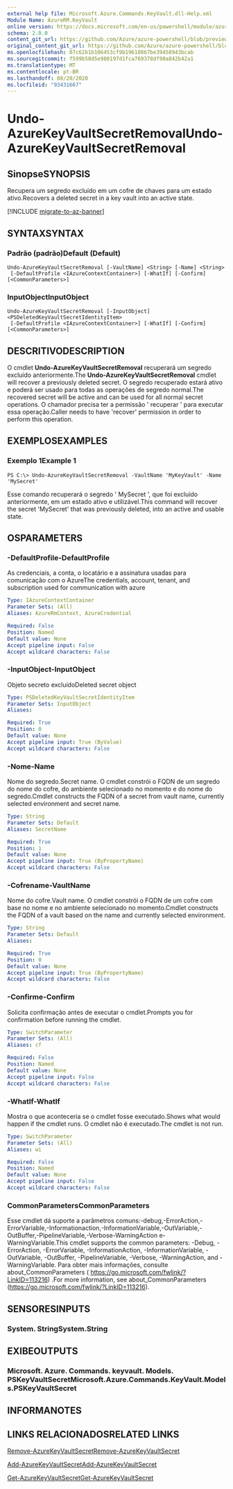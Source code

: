 ```yaml
---
external help file: Microsoft.Azure.Commands.KeyVault.dll-Help.xml
Module Name: AzureRM.KeyVault
online version: https://docs.microsoft.com/en-us/powershell/module/azurerm.keyvault/undo-azurekeyvaultsecretremoval
schema: 2.0.0
content_git_url: https://github.com/Azure/azure-powershell/blob/preview/src/ResourceManager/KeyVault/Commands.KeyVault/help/Undo-AzureKeyVaultSecretRemoval.md
original_content_git_url: https://github.com/Azure/azure-powershell/blob/preview/src/ResourceManager/KeyVault/Commands.KeyVault/help/Undo-AzureKeyVaultSecretRemoval.md
ms.openlocfilehash: 07c62b1b106453cf9b19610867be39458943bcab
ms.sourcegitcommit: f599b50d5e980197d1fca769378df90a842b42a1
ms.translationtype: MT
ms.contentlocale: pt-BR
ms.lasthandoff: 08/20/2020
ms.locfileid: "93431667"
---
```

# <span data-ttu-id="f6aff-101">Undo-AzureKeyVaultSecretRemoval</span><span class="sxs-lookup"><span data-stu-id="f6aff-101">Undo-AzureKeyVaultSecretRemoval</span></span>

## <span data-ttu-id="f6aff-102">Sinopse</span><span class="sxs-lookup"><span data-stu-id="f6aff-102">SYNOPSIS</span></span>
<span data-ttu-id="f6aff-103">Recupera um segredo excluído em um cofre de chaves para um estado ativo.</span><span class="sxs-lookup"><span data-stu-id="f6aff-103">Recovers a deleted secret in a key vault into an active state.</span></span>

[!INCLUDE [migrate-to-az-banner](../../includes/migrate-to-az-banner.md)]

## <span data-ttu-id="f6aff-104">SYNTAX</span><span class="sxs-lookup"><span data-stu-id="f6aff-104">SYNTAX</span></span>

### <span data-ttu-id="f6aff-105">Padrão (padrão)</span><span class="sxs-lookup"><span data-stu-id="f6aff-105">Default (Default)</span></span>
```
Undo-AzureKeyVaultSecretRemoval [-VaultName] <String> [-Name] <String>
 [-DefaultProfile <IAzureContextContainer>] [-WhatIf] [-Confirm] [<CommonParameters>]
```

### <span data-ttu-id="f6aff-106">InputObject</span><span class="sxs-lookup"><span data-stu-id="f6aff-106">InputObject</span></span>
```
Undo-AzureKeyVaultSecretRemoval [-InputObject] <PSDeletedKeyVaultSecretIdentityItem>
 [-DefaultProfile <IAzureContextContainer>] [-WhatIf] [-Confirm] [<CommonParameters>]
```

## <span data-ttu-id="f6aff-107">DESCRITIVO</span><span class="sxs-lookup"><span data-stu-id="f6aff-107">DESCRIPTION</span></span>
<span data-ttu-id="f6aff-108">O cmdlet **Undo-AzureKeyVaultSecretRemoval** recuperará um segredo excluído anteriormente.</span><span class="sxs-lookup"><span data-stu-id="f6aff-108">The **Undo-AzureKeyVaultSecretRemoval** cmdlet will recover a previously deleted secret.</span></span>
<span data-ttu-id="f6aff-109">O segredo recuperado estará ativo e poderá ser usado para todas as operações de segredo normal.</span><span class="sxs-lookup"><span data-stu-id="f6aff-109">The recovered secret will be active and can be used for all normal secret operations.</span></span>
<span data-ttu-id="f6aff-110">O chamador precisa ter a permissão ' recuperar ' para executar essa operação.</span><span class="sxs-lookup"><span data-stu-id="f6aff-110">Caller needs to have 'recover' permission in order to perform this operation.</span></span>

## <span data-ttu-id="f6aff-111">EXEMPLOS</span><span class="sxs-lookup"><span data-stu-id="f6aff-111">EXAMPLES</span></span>

### <span data-ttu-id="f6aff-112">Exemplo 1</span><span class="sxs-lookup"><span data-stu-id="f6aff-112">Example 1</span></span>
```
PS C:\> Undo-AzureKeyVaultSecretRemoval -VaultName 'MyKeyVault' -Name 'MySecret'
```

<span data-ttu-id="f6aff-113">Esse comando recuperará o segredo ' MySecret ', que foi excluído anteriormente, em um estado ativo e utilizável.</span><span class="sxs-lookup"><span data-stu-id="f6aff-113">This command will recover the secret 'MySecret' that was previously deleted, into an active and usable state.</span></span>

## <span data-ttu-id="f6aff-114">OS</span><span class="sxs-lookup"><span data-stu-id="f6aff-114">PARAMETERS</span></span>

### <span data-ttu-id="f6aff-115">-DefaultProfile</span><span class="sxs-lookup"><span data-stu-id="f6aff-115">-DefaultProfile</span></span>
<span data-ttu-id="f6aff-116">As credenciais, a conta, o locatário e a assinatura usadas para comunicação com o Azure</span><span class="sxs-lookup"><span data-stu-id="f6aff-116">The credentials, account, tenant, and subscription used for communication with azure</span></span>

```yaml
Type: IAzureContextContainer
Parameter Sets: (All)
Aliases: AzureRmContext, AzureCredential

Required: False
Position: Named
Default value: None
Accept pipeline input: False
Accept wildcard characters: False
```

### <span data-ttu-id="f6aff-117">-InputObject</span><span class="sxs-lookup"><span data-stu-id="f6aff-117">-InputObject</span></span>
<span data-ttu-id="f6aff-118">Objeto secreto excluído</span><span class="sxs-lookup"><span data-stu-id="f6aff-118">Deleted secret object</span></span>

```yaml
Type: PSDeletedKeyVaultSecretIdentityItem
Parameter Sets: InputObject
Aliases:

Required: True
Position: 0
Default value: None
Accept pipeline input: True (ByValue)
Accept wildcard characters: False
```

### <span data-ttu-id="f6aff-119">-Nome</span><span class="sxs-lookup"><span data-stu-id="f6aff-119">-Name</span></span>
<span data-ttu-id="f6aff-120">Nome do segredo.</span><span class="sxs-lookup"><span data-stu-id="f6aff-120">Secret name.</span></span>
<span data-ttu-id="f6aff-121">O cmdlet constrói o FQDN de um segredo do nome do cofre, do ambiente selecionado no momento e do nome do segredo.</span><span class="sxs-lookup"><span data-stu-id="f6aff-121">Cmdlet constructs the FQDN of a secret from vault name, currently selected environment and secret name.</span></span>

```yaml
Type: String
Parameter Sets: Default
Aliases: SecretName

Required: True
Position: 1
Default value: None
Accept pipeline input: True (ByPropertyName)
Accept wildcard characters: False
```

### <span data-ttu-id="f6aff-122">-Cofrename</span><span class="sxs-lookup"><span data-stu-id="f6aff-122">-VaultName</span></span>
<span data-ttu-id="f6aff-123">Nome do cofre.</span><span class="sxs-lookup"><span data-stu-id="f6aff-123">Vault name.</span></span>
<span data-ttu-id="f6aff-124">O cmdlet constrói o FQDN de um cofre com base no nome e no ambiente selecionado no momento.</span><span class="sxs-lookup"><span data-stu-id="f6aff-124">Cmdlet constructs the FQDN of a vault based on the name and currently selected environment.</span></span>

```yaml
Type: String
Parameter Sets: Default
Aliases:

Required: True
Position: 0
Default value: None
Accept pipeline input: True (ByPropertyName)
Accept wildcard characters: False
```

### <span data-ttu-id="f6aff-125">-Confirme</span><span class="sxs-lookup"><span data-stu-id="f6aff-125">-Confirm</span></span>
<span data-ttu-id="f6aff-126">Solicita confirmação antes de executar o cmdlet.</span><span class="sxs-lookup"><span data-stu-id="f6aff-126">Prompts you for confirmation before running the cmdlet.</span></span>

```yaml
Type: SwitchParameter
Parameter Sets: (All)
Aliases: cf

Required: False
Position: Named
Default value: None
Accept pipeline input: False
Accept wildcard characters: False
```

### <span data-ttu-id="f6aff-127">-WhatIf</span><span class="sxs-lookup"><span data-stu-id="f6aff-127">-WhatIf</span></span>
<span data-ttu-id="f6aff-128">Mostra o que aconteceria se o cmdlet fosse executado.</span><span class="sxs-lookup"><span data-stu-id="f6aff-128">Shows what would happen if the cmdlet runs.</span></span>
<span data-ttu-id="f6aff-129">O cmdlet não é executado.</span><span class="sxs-lookup"><span data-stu-id="f6aff-129">The cmdlet is not run.</span></span>

```yaml
Type: SwitchParameter
Parameter Sets: (All)
Aliases: wi

Required: False
Position: Named
Default value: None
Accept pipeline input: False
Accept wildcard characters: False
```

### <span data-ttu-id="f6aff-130">CommonParameters</span><span class="sxs-lookup"><span data-stu-id="f6aff-130">CommonParameters</span></span>
<span data-ttu-id="f6aff-131">Esse cmdlet dá suporte a parâmetros comuns:-debug,-ErrorAction,-ErrorVariable,-Informationaction,-InformationVariable,-OutVariable,-OutBuffer,-PipelineVariable,-Verbose-WarningAction e-WarningVariable.</span><span class="sxs-lookup"><span data-stu-id="f6aff-131">This cmdlet supports the common parameters: -Debug, -ErrorAction, -ErrorVariable, -InformationAction, -InformationVariable, -OutVariable, -OutBuffer, -PipelineVariable, -Verbose, -WarningAction, and -WarningVariable.</span></span> <span data-ttu-id="f6aff-132">Para obter mais informações, consulte about_CommonParameters ( https://go.microsoft.com/fwlink/?LinkID=113216) .</span><span class="sxs-lookup"><span data-stu-id="f6aff-132">For more information, see about_CommonParameters (https://go.microsoft.com/fwlink/?LinkID=113216).</span></span>

## <span data-ttu-id="f6aff-133">SENSORES</span><span class="sxs-lookup"><span data-stu-id="f6aff-133">INPUTS</span></span>

### <span data-ttu-id="f6aff-134">System. String</span><span class="sxs-lookup"><span data-stu-id="f6aff-134">System.String</span></span>

## <span data-ttu-id="f6aff-135">EXIBE</span><span class="sxs-lookup"><span data-stu-id="f6aff-135">OUTPUTS</span></span>

### <span data-ttu-id="f6aff-136">Microsoft. Azure. Commands. keyvault. Models. PSKeyVaultSecret</span><span class="sxs-lookup"><span data-stu-id="f6aff-136">Microsoft.Azure.Commands.KeyVault.Models.PSKeyVaultSecret</span></span>

## <span data-ttu-id="f6aff-137">INFORMA</span><span class="sxs-lookup"><span data-stu-id="f6aff-137">NOTES</span></span>

## <span data-ttu-id="f6aff-138">LINKS RELACIONADOS</span><span class="sxs-lookup"><span data-stu-id="f6aff-138">RELATED LINKS</span></span>

[<span data-ttu-id="f6aff-139">Remove-AzureKeyVaultSecret</span><span class="sxs-lookup"><span data-stu-id="f6aff-139">Remove-AzureKeyVaultSecret</span></span>](./Remove-AzureKeyVaultSecret.md)

[<span data-ttu-id="f6aff-140">Add-AzureKeyVaultSecret</span><span class="sxs-lookup"><span data-stu-id="f6aff-140">Add-AzureKeyVaultSecret</span></span>](./Add-AzureKeyVaultSecret.md)

[<span data-ttu-id="f6aff-141">Get-AzureKeyVaultSecret</span><span class="sxs-lookup"><span data-stu-id="f6aff-141">Get-AzureKeyVaultSecret</span></span>](./Get-AzureKeyVaultSecret.md)
